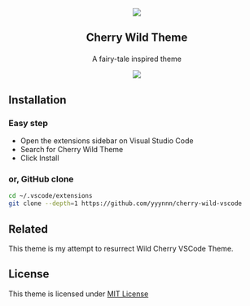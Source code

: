 <p align="center"><img src="https://raw.githubusercontent.com/yyynnn/cherry-wild-vscode/master/assets/cherry-wild.png"/></p>
<h2><p align="center">Cherry Wild Theme</p></h2>
<p align="center">A fairy-tale inspired theme</p>
<p align="center"><img src="https://raw.githubusercontent.com/yyynnn/cherry-wild-vscode/master/assets/preview-full.png"/></p>
</center>

## Installation

### Easy step
* Open the extensions sidebar on Visual Studio Code
* Search for Cherry Wild Theme
* Click Install

### or, GitHub clone
```bash
cd ~/.vscode/extensions
git clone --depth=1 https://github.com/yyynnn/cherry-wild-vscode
```

## Related
This theme is my attempt to resurrect Wild Cherry VSCode Theme.

## License
This theme is licensed under [MIT License](LICENSE)
